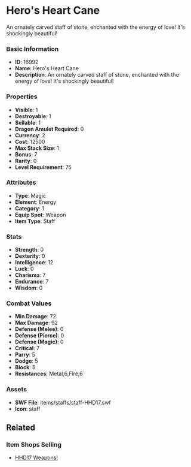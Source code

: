 # Hero's Heart Cane

An ornately carved staff of stone, enchanted with the energy of love! It's shockingly beautiful!

### Basic Information

- **ID**: 16992
- **Name**: Hero&#039;s Heart Cane
- **Description**: An ornately carved staff of stone, enchanted with the energy of love! It&#039;s shockingly beautiful!

### Properties

- **Visible**: 1
- **Destroyable**: 1
- **Sellable**: 1
- **Dragon Amulet Required**: 0
- **Currency**: 2
- **Cost**: 12500
- **Max Stack Size**: 1
- **Bonus**: 7
- **Rarity**: 0
- **Level Requirement**: 75

### Attributes

- **Type**: Magic
- **Element**: Energy
- **Category**: 1
- **Equip Spot**: Weapon
- **Item Type**: Staff

### Stats

- **Strength**: 0
- **Dexterity**: 0
- **Intelligence**: 12
- **Luck**: 0
- **Charisma**: 7
- **Endurance**: 7
- **Wisdom**: 0

### Combat Values

- **Min Damage**: 72
- **Max Damage**: 92
- **Defense (Melee)**: 0
- **Defense (Pierce)**: 0
- **Defense (Magic)**: 0
- **Critical**: 7
- **Parry**: 5
- **Dodge**: 5
- **Block**: 5
- **Resistances**: Metal,6,Fire,6

### Assets

- **SWF File**: items/staffs/staff-HHD17.swf
- **Icon**: staff

## Related

### Item Shops Selling

- [HHD17 Weapons!](../item-shops/542-hhd17-weapons.md)

